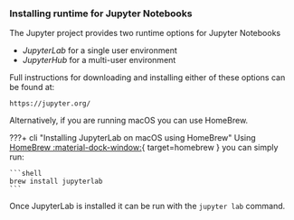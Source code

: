 <!-- SPDX-License-Identifier: CC-BY-4.0 -->
<!-- Copyright Contributors to the Egeria project 2020. -->


### Installing runtime for Jupyter Notebooks

The Jupyter project provides two runtime options for Jupyter Notebooks

- *JupyterLab* for a single user environment
- *JupyterHub* for a multi-user environment

Full instructions for downloading and installing either of these options can be found at:

`https://jupyter.org/`

Alternatively, if you are running macOS you can use HomeBrew.

???+ cli "Installing JupyterLab on macOS using HomeBrew"
    Using [HomeBrew :material-dock-window:](https://brew.sh){ target=homebrew } you can simply run:

    ```shell
    brew install jupyterlab
    ```

Once JupyterLab is installed it can be run with the `jupyter lab` command.
